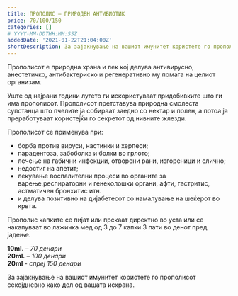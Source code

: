 ```yaml
---
title: ПРОПОЛИС – ПРИРОДЕН АНТИБИОТИК
price: 70/100/150
categories: []
# YYYY-MM-DDTHH:MM:SSZ
addedDate: '2021-01-22T21:04:00Z'
shortDescription: За зајакнување на вашиот имунитет користете го прополисот секојдневно како дел од вашата исхрана.
---
```


Прополисот е природна храна и лек кој делува антивирусно, анестетичко, антибактериско и регенеративно му помага на целиот организам.

Уште од најрани години лугето ги искористуваат придобивките што ги има прополисот. Прополисот претставува природна смолеста супстанца што пчелите ја собираат заедно со нектар и полен, а потоа ја преработуваат користејќи го секретот од нивните жлезди.

Прополисот се применува при:

- борба против вируси, настинки и херпеси;
- парадентоза, забоболка и болки во грлото;
- лечење на габични инфекции, отворени рани, изгореници и слично;
- недостиг на апетит;
- лекување воспалителни процеси во органите за варење,респираторни и генеколошки органи, афти, гастритис, астматичен бронхитис итн.
- и делува позитивно на дијабетесот со намалување на шеќерот во крвта.

Прополис капките се пијат или прскаат директно во уста или се накапуваат во лажичка мед од 3 до 7 капки 3 пати во денот пред јадење.

**10ml.** – *70 денари*
</br>
**20ml.** – *100 денари*
</br>
**20ml** - *спреј 150 денари*

За зајакнување на вашиот имунитет користете го прополисот секојдневно како дел од вашата исхрана.
